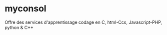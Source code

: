 # myconsol
Offre des services d'apprentissage codage en C, html-Ccs, Javascript-PHP, python &amp; C++
